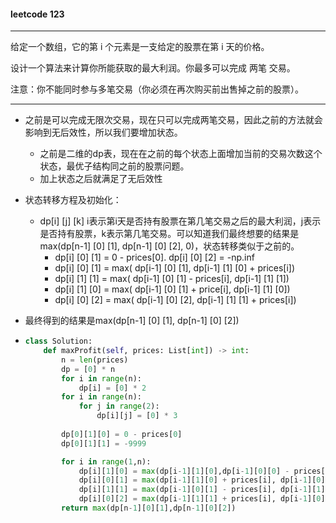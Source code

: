 #### leetcode 123

---

给定一个数组，它的第 i 个元素是一支给定的股票在第 i 天的价格。

设计一个算法来计算你所能获取的最大利润。你最多可以完成 两笔 交易。

注意：你不能同时参与多笔交易（你必须在再次购买前出售掉之前的股票）。

---

- 之前是可以完成无限次交易，现在只可以完成两笔交易，因此之前的方法就会影响到无后效性，所以我们要增加状态。
  - 之前是二维的dp表，现在在之前的每个状态上面增加当前的交易次数这个状态，最优子结构同之前的股票问题。
  - 加上状态之后就满足了无后效性
- 状态转移方程及初始化：
  - dp[i] [j] [k] i表示第i天是否持有股票在第几笔交易之后的最大利润，j表示是否持有股票，k表示第几笔交易。可以知道我们最终想要的结果是max(dp[n-1] [0] [1], dp[n-1] [0] [2], 0)，状态转移类似于之前的。
    - dp[i] [0] [1] = 0 - prices[0].   dp[i] [0] [2] = -np.inf
    - dp[i] [0] [1] = max( dp[i-1] [0] [1], dp[i-1] [1] [0] + prices[i])
    - dp[i] [1] [1] = max( dp[i-1] [0] [1] - prices[i], dp[i-1] [1] [1])
    - dp[i] [1] [0] = max( dp[i-1] [0] [1] + price[i], dp[i-1] [1] [0])
    - dp[i] [0] [2] = max( dp[i-1] [0] [2], dp[i-1] [1] [1] + prices[i]) 

- 最终得到的结果是max(dp[n-1] [0] [1], dp[n-1] [0] [2])

- ```python
  class Solution:
      def maxProfit(self, prices: List[int]) -> int:
          n = len(prices)
          dp = [0] * n
          for i in range(n):
              dp[i] = [0] * 2
          for i in range(n):
              for j in range(2):
                  dp[i][j] = [0] * 3
          
          dp[0][1][0] = 0 - prices[0]
          dp[0][1][1] = -9999
  
          for i in range(1,n):
              dp[i][1][0] = max(dp[i-1][1][0],dp[i-1][0][0] - prices[i])
              dp[i][0][1] = max(dp[i-1][1][0] + prices[i], dp[i-1][0][1])
              dp[i][1][1] = max(dp[i-1][0][1] - prices[i], dp[i-1][1][1])
              dp[i][0][2] = max(dp[i-1][1][1] + prices[i], dp[i-1][0][2])
          return max(dp[n-1][0][1],dp[n-1][0][2])
  ```

  